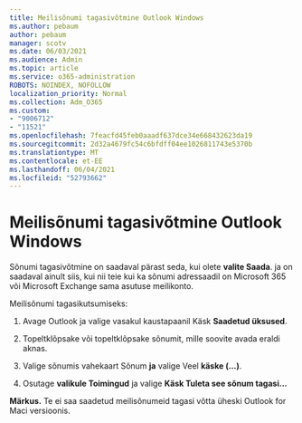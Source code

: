 ```yaml
---
title: Meilisõnumi tagasivõtmine Outlook Windows
ms.author: pebaum
author: pebaum
manager: scotv
ms.date: 06/03/2021
ms.audience: Admin
ms.topic: article
ms.service: o365-administration
ROBOTS: NOINDEX, NOFOLLOW
localization_priority: Normal
ms.collection: Adm_O365
ms.custom:
- "9006712"
- "11521"
ms.openlocfilehash: 7feacfd45feb0aaadf637dce34e668432623da19
ms.sourcegitcommit: 2d32a4679fc54c6bfdff04ee1026811743e5370b
ms.translationtype: MT
ms.contentlocale: et-EE
ms.lasthandoff: 06/04/2021
ms.locfileid: "52793662"
---
```

# <a name="how-to-recall-an-email-message-in-outlook-for-windows"></a>Meilisõnumi tagasivõtmine Outlook Windows

Sõnumi tagasivõtmine on saadaval pärast seda, kui olete **valite Saada**. ja on saadaval ainult siis, kui nii teie kui ka sõnumi adressaadil on Microsoft 365 või Microsoft Exchange sama asutuse meilikonto. 

Meilisõnumi tagasikutsumiseks:

1. Avage Outlook ja valige vasakul kaustapaanil Käsk **Saadetud üksused**.

1. Topeltklõpsake või topeltklõpsake sõnumit, mille soovite avada eraldi aknas.

1. Valige sõnumis vahekaart Sõnum **ja** valige Veel **käske (...)**.

1. Osutage **valikule Toimingud** ja valige **Käsk Tuleta see sõnum tagasi...**

**Märkus.** Te ei saa saadetud meilisõnumeid tagasi võtta üheski Outlook for Maci versioonis.